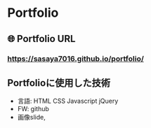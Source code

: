 # Portfolio

## 🌐 Portfolio URL
### **https://sasaya7016.github.io/portfolio/**

## Portfolioに使用した技術
* 言語:  HTML CSS Javascript jQuery
* FW:  github
* 画像slide,


